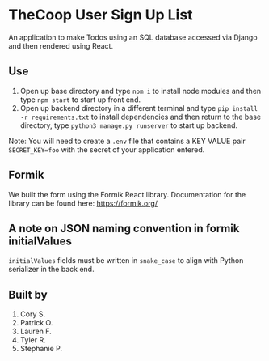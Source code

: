 # TheCoop User Sign Up List #

An application to make Todos using an SQL database accessed via Django and then rendered using React.

## Use ##

1. Open up base directory and type `npm i` to install node modules and then type `npm start` to start up front end.
2. Open up backend directory in a different terminal and type `pip install -r requirements.txt` to install dependencies and then return to the base directory, type `python3 manage.py runserver` to start up backend.

Note: You will need to create a `.env` file that contains a KEY VALUE pair `SECRET_KEY=foo` with the secret of your application entered.

## Formik ##

We built the form using the Formik React library. Documentation for the library can be found here: https://formik.org/

## A note on JSON naming convention in formik initialValues ##

`initialValues` fields must be written in `snake_case` to align with Python serializer in the back end.

## Built by ##

1. Cory S.
2. Patrick O.
3. Lauren F.
4. Tyler R.
5. Stephanie P.